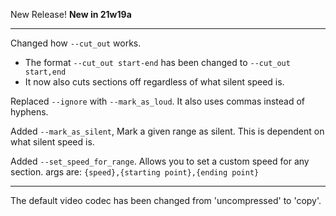 New Release!
**New in 21w19a**

---

Changed how `--cut_out` works.
 * The format `--cut_out start-end` has been changed to `--cut_out start,end`
 * It now also cuts sections off regardless of what silent speed is.

Replaced `--ignore` with `--mark_as_loud`. It also uses commas instead of hyphens.

Added `--mark_as_silent`, Mark a given range as silent. This is dependent on what silent speed is.

Added `--set_speed_for_range`. Allows you to set a custom speed for any section.
args are: `{speed},{starting point},{ending point}`

---

The default video codec has been changed from 'uncompressed' to 'copy'.



